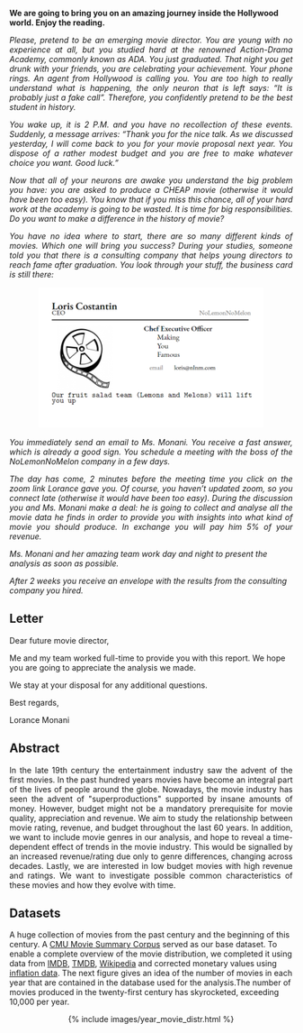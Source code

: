 <b>We are going to bring you on an amazing journey inside the Hollywood world. Enjoy the reading.</b>

<p align="justify"><i>
Please, pretend to be an emerging movie director. You are young with no experience at all, but you studied hard at the renowned Action-Drama Academy, commonly known as ADA. You just graduated. That night you get drunk with your friends, you are celebrating your achievement. Your phone rings. An agent from Hollywood is calling you. You are too high to really understand what is happening, the only neuron that is left says: “It is probably just a fake call”. Therefore, you confidently pretend to be the best student in history.
</i></p>

<p align="justify"><i> You wake up, it is 2 P.M. and you have no recollection of these events. Suddenly, a message arrives: “Thank you for the nice talk. As we discussed yesterday, I will come back to you for your movie proposal next year. You dispose of a rather modest budget and you are free to make whatever choice you want. Good luck.”
</i></p>

<p align="justify"><i> Now that all of your neurons are awake you understand the big problem you have: you are asked to produce a CHEAP movie (otherwise it would have been too easy). You know that if you miss this chance, all of your hard work at the academy is going to be wasted. It is time for big responsibilities. Do you want to make a difference in the history of movie?
</i></p>

<p align="justify"><i> You have no idea where to start, there are so many different kinds of movies. Which one will bring you success? During your studies, someone told you that there is a consulting company that helps young directors to reach fame after graduation. You look through your stuff, the business card is still there: </i></p>

<p align="center">
  <img src="images/card.jpg" width = 400 height = 250/>
</p>

<p align="justify"><i> You immediately send an email to Ms. Monani. You receive a fast answer, which is already a good sign. You schedule a meeting with the boss of the NoLemonNoMelon company in a few days. </i></p>

<p align="justify"><i> The day has come, 2 minutes before the meeting time you click on the zoom link Lorance gave you. Of course, you haven’t updated zoom, so you connect late (otherwise it would have been too easy). During the discussion you and Ms. Monani make a deal: he is going to collect and analyse all the movie data he finds in order to provide you with insights into what kind of movie you should produce. In exchange you will pay him 5% of your revenue. </i></p>

<i>Ms. Monani and her amazing team work day and night to present the analysis as soon as possible.</i>

<i>After 2 weeks you receive an envelope with the results from the consulting company you hired.</i>

## Letter
  
Dear future movie director,

Me and my team worked full-time to provide you with this report. We hope you are going to appreciate the analysis we made.

We stay at your disposal for any additional questions.

Best regards,

Lorance Monani

## Abstract

<p align="justify"> In the late 19th century the entertainment industry saw the advent of the first movies. In the past hundred years movies have become an integral part of the lives of people around the globe. Nowadays, the movie industry has seen the advent of "superproductions" supported by insane amounts of money. However, budget might not be a mandatory prerequisite for movie quality, appreciation and revenue. We aim to study the relationship between movie rating, revenue, and budget throughout the last 60 years. In addition, we want to include movie genres in our analysis, and hope to reveal a time-dependent effect of trends in the movie industry. This would be signalled by an increased revenue/rating due only to genre differences, changing across decades. Lastly, we are interested in low budget movies with high revenue and ratings. We want to investigate possible common characteristics of these movies and how they evolve with time. </p>

## Datasets

A huge collection of movies from the past century and the beginning of this century. A [CMU Movie Summary Corpus](http://www.cs.cmu.edu/~ark/personas/) served as our base dataset. To enable a complete overview of the movie distribution, we completed it using data from [IMDB](https://datasets.imdbws.com/), [TMDB](https://developers.themoviedb.org/3/getting-started/introduction), [Wikipedia](https://www.wikipedia.org/) and corrected monetary values using [inflation data](https://data.worldbank.org/indicator/FP.CPI.TOTL.ZG). The next figure gives an idea of the number of movies in each year that are contained in the database used for the analysis.The number of movies produced in the twenty-first century has skyrocketed, exceeding 10,000 per year.


<center>
  {% include images/year_movie_distr.html %}
</center>
